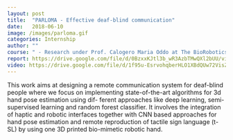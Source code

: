 ```yaml
---
layout: post
title:  "PARLOMA - Effective deaf-blind communication"
date:   2018-06-10 
image: /images/parloma.gif
categories: Internship
author: ""
course: " - Research under Prof. Calogero Maria Oddo at The BioRobotics Institute"
report: https://drive.google.com/file/d/0BzxxKJtl3b_wR3AzbTMwQXl2bUU/view  
video: https://drive.google.com/file/d/1f95u-EsrvohqberHLO1XBdQUw72VisZE/view
---
```

This work aims at designing a remote communication system for deaf-blind people where
we focus on implementing state-of-the-art algorithms for 3d hand pose estimation using dif-
ferent approaches like deep learning, semi-supervised learning and random forest classifier.
It involves the integration of haptic and robotic interfaces together with CNN based approaches
for hand pose estimation and remote reproduction of tactile sign language (t-SL) by using one 3D printed bio-mimetic robotic hand.